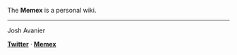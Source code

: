 The **Memex** is a personal wiki.

---

Josh Avanier

**[Twitter](https://twitter.com/joshavanier)** &middot; **[Memex](https://joshavanier.github.io)**
